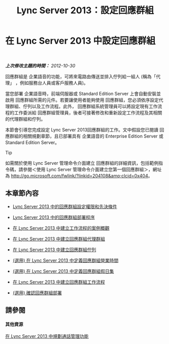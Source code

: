 ﻿---
title: Lync Server 2013：設定回應群組
TOCTitle: 設定回應群組
ms:assetid: c56db929-cb21-4af0-be3f-c8f807b78a5a
ms:mtpsurl: https://technet.microsoft.com/zh-tw/library/JJ205249(v=OCS.15)
ms:contentKeyID: 49292247
ms.date: 08/10/2015
mtps_version: v=OCS.15
ms.translationtype: HT
---

# 在 Lync Server 2013 中設定回應群組

 

_**上次修改主題的時間：** 2012-10-30_

回應群組是 企業語音的功能，可將來電路由傳送並排入佇列給一組人 (稱為「代理」 ，例如服務台人員或客戶服務人員)。

當您部署 企業語音時，前端伺服器或 Standard Edition Server 上會自動安裝並啟用 回應群組所需的元件。若要讓使用者能夠使用 回應群組，您必須依序設定代理群組、佇列以及工作流程。此外， 回應群組系統管理員可以將設定現有工作流程的工作委派給 回應群組管理員，後者可接著修改和重新設定工作流程及其相關的代理群組和佇列。

本節會引導您完成設定 Lync Server 2013回應群組的工作。文中假設您已閱讀 回應群組的相關規劃章節，且已部署具有 企業語音的 Enterprise Edition Server 或 Standard Edition Server。

> [!TIP]
> 如需關於使用 Lync Server 管理命令介面建立 回應群組的詳細資訊，包括範例指令碼，請參閱＜使用 Lync Server 管理命令介面建立您第一個回應群組＞，網址為 <a href="http://go.microsoft.com/fwlink/?linkid=204108%26clcid=0x404" class="uri">http://go.microsoft.com/fwlink/?linkid=204108&amp;clcid=0x404</a>。


## 本章節內容

  - [Lync Server 2013 中的回應群組設定權限和先決條件](lync-server-2013-response-group-configuration-permissions-and-prerequisites.md)

  - [Lync Server 2013 中的回應群組部署程序](lync-server-2013-deployment-process-for-response-group.md)

  - [在 Lync Server 2013 中建立工作流程的案例概觀](lync-server-2013-overview-of-workflow-creation-scenarios.md)

  - [在 Lync Server 2013 中建立回應群組代理群組](lync-server-2013-create-response-group-agent-groups.md)

  - [在 Lync Server 2013 中建立回應群組佇列](lync-server-2013-create-response-group-queues.md)

  - [(選用) 在 Lync Server 2013 中定義回應群組營業時間](lync-server-2013-optional-define-response-group-business-hours.md)

  - [(選用) 在 Lync Server 2013 中定義回應群組假日集](lync-server-2013-optional-define-response-group-holiday-sets.md)

  - [在 Lync Server 2013 中建立回應群組工作流程](lync-server-2013-create-response-group-workflows.md)

  - [(選用) 確認回應群組部署](lync-server-2013-optional-verify-response-group-deployment.md)

## 請參閱

#### 其他資源

[在 Lync Server 2013 中規劃通話管理功能](lync-server-2013-planning-for-call-management-features.md)

